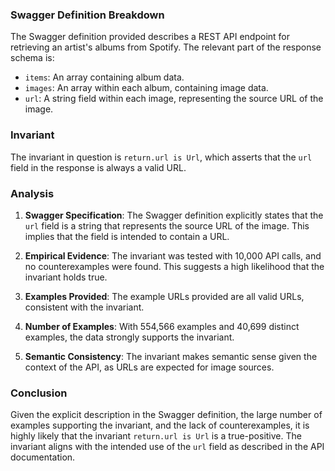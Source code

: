 ### Swagger Definition Breakdown

The Swagger definition provided describes a REST API endpoint for retrieving an artist's albums from Spotify. The relevant part of the response schema is:
- `items`: An array containing album data.
- `images`: An array within each album, containing image data.
- `url`: A string field within each image, representing the source URL of the image.

### Invariant

The invariant in question is `return.url is Url`, which asserts that the `url` field in the response is always a valid URL.

### Analysis

1. **Swagger Specification**: The Swagger definition explicitly states that the `url` field is a string that represents the source URL of the image. This implies that the field is intended to contain a URL.

2. **Empirical Evidence**: The invariant was tested with 10,000 API calls, and no counterexamples were found. This suggests a high likelihood that the invariant holds true.

3. **Examples Provided**: The example URLs provided are all valid URLs, consistent with the invariant.

4. **Number of Examples**: With 554,566 examples and 40,699 distinct examples, the data strongly supports the invariant.

5. **Semantic Consistency**: The invariant makes semantic sense given the context of the API, as URLs are expected for image sources.

### Conclusion

Given the explicit description in the Swagger definition, the large number of examples supporting the invariant, and the lack of counterexamples, it is highly likely that the invariant `return.url is Url` is a true-positive. The invariant aligns with the intended use of the `url` field as described in the API documentation.
